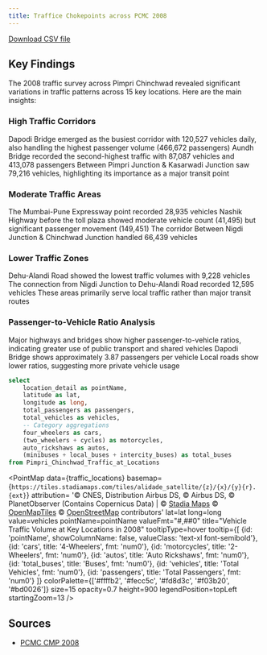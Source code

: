 ```yaml
---
title: Traffice Chokepoints across PCMC 2008
---
```


[Download CSV file](Pimpri%20Chinchwad%20Traffic%20at%20Locations.csv)

## Key Findings
The 2008 traffic survey across Pimpri Chinchwad revealed significant variations in traffic patterns across 15 key locations. Here are the main insights:
### High Traffic Corridors

Dapodi Bridge emerged as the busiest corridor with 120,527 vehicles daily, also handling the highest passenger volume (466,672 passengers)
Aundh Bridge recorded the second-highest traffic with 87,087 vehicles and 413,078 passengers
Between Pimpri Junction & Kasarwadi Junction saw 79,216 vehicles, highlighting its importance as a major transit point

### Moderate Traffic Areas

The Mumbai-Pune Expressway point recorded 28,935 vehicles
Nashik Highway before the toll plaza showed moderate vehicle count (41,495) but significant passenger movement (149,451)
The corridor Between Nigdi Junction & Chinchwad Junction handled 66,439 vehicles

### Lower Traffic Zones

Dehu-Alandi Road showed the lowest traffic volumes with 9,228 vehicles
The connection from Nigdi Junction to Dehu-Alandi Road recorded 12,595 vehicles
These areas primarily serve local traffic rather than major transit routes

### Passenger-to-Vehicle Ratio Analysis

Major highways and bridges show higher passenger-to-vehicle ratios, indicating greater use of public transport and shared vehicles
Dapodi Bridge shows approximately 3.87 passengers per vehicle
Local roads show lower ratios, suggesting more private vehicle usage



```sql traffic_locations
select 
    location_detail as pointName,
    latitude as lat,
    longitude as long,
    total_passengers as passengers,
    total_vehicles as vehicles,
    -- Category aggregations
    four_wheelers as cars,
    (two_wheelers + cycles) as motorcycles,
    auto_rickshaws as autos,
    (minibuses + local_buses + intercity_buses) as total_buses
from Pimpri_Chinchwad_Traffic_at_Locations
```




<PointMap
data={traffic_locations}
basemap={`https://tiles.stadiamaps.com/tiles/alidade_satellite/{z}/{x}/{y}{r}.{ext}`}
attribution= '&copy; CNES, Distribution Airbus DS, © Airbus DS, © PlanetObserver (Contains Copernicus Data) | &copy; <a href="https://www.stadiamaps.com/" target="_blank">Stadia Maps</a> &copy; <a href="https://openmaptiles.org/" target="_blank">OpenMapTiles</a> &copy; <a href="https://www.openstreetmap.org/copyright">OpenStreetMap</a> contributors'
lat=lat
long=long
value=vehicles
pointName=pointName
valueFmt="#,##0"
title="Vehicle Traffic Volume at Key Locations in 2008"
tooltipType=hover
tooltip={[
{id: 'pointName', showColumnName: false, valueClass: 'text-xl font-semibold'},
{id: 'cars', title: '4-Wheelers', fmt: 'num0'},
{id: 'motorcycles', title: '2-Wheelers', fmt: 'num0'},
{id: 'autos', title: 'Auto Rickshaws', fmt: 'num0'},
{id: 'total_buses', title: 'Buses', fmt: 'num0'},
{id: 'vehicles', title: 'Total Vehicles', fmt: 'num0'},
{id: 'passengers', title: 'Total Passengers', fmt: 'num0'}
]}
colorPalette={['#ffffb2', '#fecc5c', '#fd8d3c', '#f03b20', '#bd0026']}
size=15
opacity=0.7
height=900
legendPosition=topLeft
startingZoom=13
/>


## Sources
- [PCMC CMP 2008](https://www.pcmcindia.gov.in/admin/cms_upload/submission/2388046091386320509.pdf)